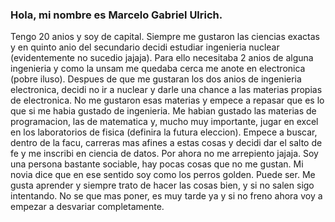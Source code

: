 ### Hola, mi nombre es Marcelo Gabriel Ulrich.

Tengo 20 anios y soy de capital.
Siempre me gustaron las ciencias exactas y en quinto anio del secundario decidi estudiar ingenieria nuclear (evidentemente no sucedio jajaja).
Para ello necesitaba 2 anios de alguna ingenieria y como la unsam me quedaba cerca me anote en electronica (pobre iluso).
Despues de que me gustaran los dos anios de ingenieria electronica, decidi no ir a nuclear y darle una chance a las materias propias de electronica.
No me gustaron esas materias y empece a repasar que es lo que si me habia gustado de ingenieria. Me habian gustado las materias de programacion,
las de matematica y, mucho muy importante, jugar en excel en los laboratorios de fisica (definira la futura eleccion).
Empece a buscar, dentro de la facu, carreras mas afines a estas cosas y decidi dar el salto de fe y me inscribi en ciencia de datos.
Por ahora no me arrepiento jajaja.
Soy una persona bastante sociable, hay pocas cosas que no me gustan. Mi novia dice que en ese sentido soy como los perros golden. Puede ser.
Me gusta aprender y siempre trato de hacer las cosas bien, y si no salen sigo intentando.
No se que mas poner, es muy tarde ya y si no freno ahora voy a empezar a desvariar completamente.

